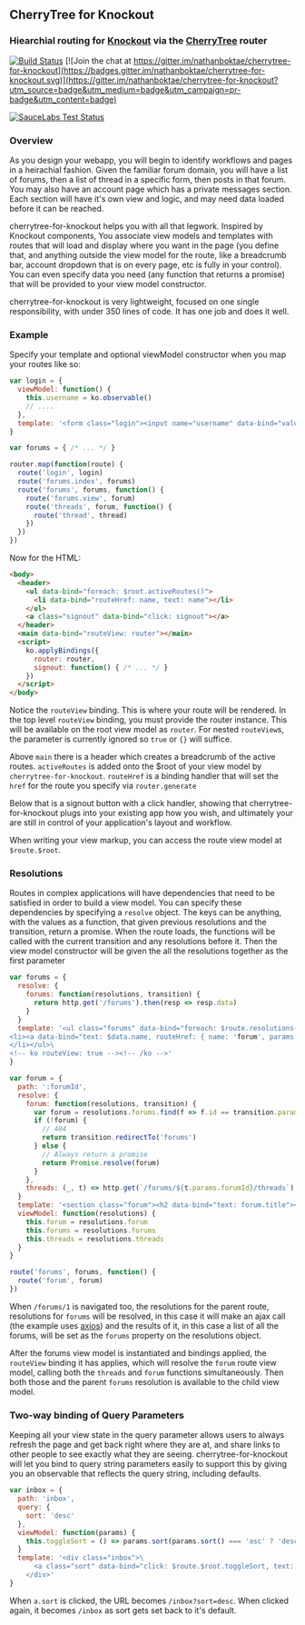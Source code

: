 ## CherryTree for Knockout

### Hiearchial routing for [Knockout](http://knockoutjs.com) via the [CherryTree](https://github.com/QubitProducts/cherrytree) router

[![Build Status](https://secure.travis-ci.org/nathanboktae/cherrytree-for-knockout.png?branch=master)](https://travis-ci.org/nathanboktae/cherrytree-for-knockout) [![Join the chat at https://gitter.im/nathanboktae/cherrytree-for-knockout](https://badges.gitter.im/nathanboktae/cherrytree-for-knockout.svg)](https://gitter.im/nathanboktae/cherrytree-for-knockout?utm_source=badge&utm_medium=badge&utm_campaign=pr-badge&utm_content=badge)

[![SauceLabs Test Status](https://saucelabs.com/browser-matrix/Cherrytree-ko.svg)](https://saucelabs.com/u/Cherrytree-ko)

### Overview

As you design your webapp, you will begin to identify workflows and pages in a heirachial fashion. Given the familiar forum domain, you will have a list of forums, then a list of thread in a specific form, then posts in that forum. You may also have an account page which has a private messages section. Each section will have it's own view and logic, and may need data loaded before it can be reached.

cherrytree-for-knockout helps you with all that legwork. Inspired by Knockout components, You associate view models and templates with routes that will load and display where you want in the page (you define that, and anything outside the view model for the route, like a breadcrumb bar, account dropdown that is on every page, etc is fully in your control). You can even specify data you need (any function that returns a promise) that will be provided to your view model constructor.

cherrytree-for-knockout is very lightweight, focused on one single responsibility, with under 350 lines of code. It has one job and does it well.

### Example

Specify your template and optional viewModel constructor when you map your routes like so:

```javascript
var login = {
  viewModel: function() {
    this.username = ko.observable()
    // ....
  },
  template: '<form class="login"><input name="username" data-bind="value: username"></input> .... </form>'
}

var forums = { /* ... */ }

router.map(function(route) {
  route('login', login)
  route('forums.index', forums)
  route('forums', forums, function() {
    route('forums.view', forum)
    route('threads', forum, function() {
      route('thread', thread)
    })
  })
})
```

Now for the HTML:

```html
<body>
  <header>
    <ul data-bind="foreach: $root.activeRoutes()">
      <li data-bind="routeHref: name, text: name"></li>
    </ul>
    <a class="signout" data-bind="click: signout"></a>
  </header>
  <main data-bind="routeView: router"></main>
  <script>
    ko.applyBindings({
      router: router,
      signout: function() { /* ... */ }
    })
  </script>
</body>
```

Notice the `routeView` binding. This is where your route will be rendered. In the top level `routeView` binding, you must provide the router instance. This will be available on the root view model as `router`. For nested `routeView`s, the parameter is currently ignored so `true` or `{}` will suffice.

Above `main` there is a header which creates a breadcrumb of the active routes. `activeRoutes` is added onto the $root of your view model by `cherrytree-for-knockout`. `routeHref` is a binding handler that will set the `href` for the route you specify via `router.generate`

Below that is a signout button with a click handler, showing that cherrytree-for-knockout plugs into your existing app how you wish, and ultimately your are still in control of your application's layout and workflow.

When writing your view markup, you can access the route view model at `$route.$root`.

### Resolutions

Routes in complex applications will have dependencies that need to be satisfied in order to build a view model. You can specify these dependencies by specifying a `resolve` object. The keys can be anything, with the values as a function, that given previous resolutions and the transition, return a promise. When the route loads, the functions will be called with the current transition and any resolutions before it. Then the view model constructor will be given the all the resolutions together as the first parameter

```javascript
var forums = {
  resolve: {
    forums: function(resolutions, transition) {
      return http.get('/forums').then(resp => resp.data)
    }
  }
  template: '<ul class="forums" data-bind="foreach: $route.resolutions().forums">\
<li><a data-bind="text: $data.name, routeHref: { name: 'forum', params: { forumId: $data.id } }">\
</li></ul>\
<!-- ko routeView: true --><!-- /ko -->'
}

var forum = {
  path: ':forumId',
  resolve: {
    forum: function(resolutions, transition) {
      var forum = resolutions.forums.find(f => f.id == transition.params.forumId)
      if (!forum) {
        // 404
        return transition.redirectTo('forums')
      } else {
        // Always return a promise
        return Promise.resolve(forum)
      }
    },
    threads: (_, t) => http.get(`/forums/${t.params.forumId}/threads`).then(r => r.data)
  }
  template: '<section class="forum"><h2 data-bind="text: forum.title"></h2></section>',
  viewModel: function(resolutions) {
    this.forum = resolutions.forum
    this.forums = resolutions.forums
    this.threads = resolutions.threads
  }
}

route('forums', forums, function() {
  route('forum', forum)
})
```

When `/forums/1` is navigated too, the resolutions for the parent route, resolutions for `forums` will be resolved, in this case it will make an ajax call (the example uses [axios](https://github.com/mzabriskie/axios)) and the results of it, in this case a list of all the forums, will be set as the `forums` property on the resolutions object.

After the forums view model is instantiated and bindings applied, the `routeView` binding it has applies, which will resolve the `forum` route view model, calling both the `threads` and `forum` functions simultaneously. Then both those and the parent `forums` resolution is available to the child view model.

### Two-way binding of Query Parameters

Keeping all your view state in the query parameter allows users to always refresh the page and get back right where they are at, and share links to other people to see exactly what they are seeing. cherrytree-for-knockout will let you bind to query string parameters easily to support this by giving you an observable that reflects the query string, including defaults.

```javascript
var inbox = {
  path: 'inbox',
  query: {
    sort: 'desc'
  },
  viewModel: function(params) {
    this.toggleSort = () => params.sort(params.sort() === 'asc' ? 'desc' : 'asc')
  }
  template: '<div class="inbox">\
      <a class="sort" data-bind="click: $route.$root.toggleSort, text: $route.queryParams.sort"></a>\
    </div>'
}
```

When `a.sort` is clicked, the URL becomes `/inbox?sort=desc`. When clicked again, it becomes `/inbox` as sort gets set back to it's default.
